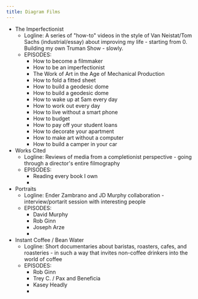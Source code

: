 ```yaml
---
title: Diagram Films
---
```

- The Imperfectionist
  - Logline: A series of "how-to" videos in the style of Van Neistat/Tom Sachs (industrial/essay) about improving my life - starting from 0. Building my own Truman Show - slowly.
  - EPISODES:
    - How to become a filmmaker
    - How to be an imperfectionist
    - The Work of Art in the Age of Mechanical Production
    - How to fold a fitted sheet
    - How to build a geodesic dome
    - How to build a geodesic dome
    - How to wake up at 5am every day
    - How to work out every day
    - How to live without a smart phone
    - How to budget
    - How to pay off your student loans
    - How to decorate your apartment
    - How to make art without a computer
    - How to build a camper in your car
- Works Cited
  - Logline: Reviews of media from a completionist perspective - going through a director's entire filmography
  - EPISODES:
    - Reading every book I own
    - 
- Portraits
  - Logline: Ender Zambrano and JD Murphy collaboration - interview/portarit session with interesting people
  - EPISODES:
    - David Murphy
    - Rob Ginn
    - Joseph Arze
    - 
- Instant Coffee / Bean Water
  - Logline: Short documentaries about baristas, roasters, cafes, and roasteries - in such a way that invites non-coffee drinkers into the world of coffee
  - EPISODES:
    - Rob Ginn
    - Trey C. / Pax and Beneficia
    - Kasey Headly
    - 